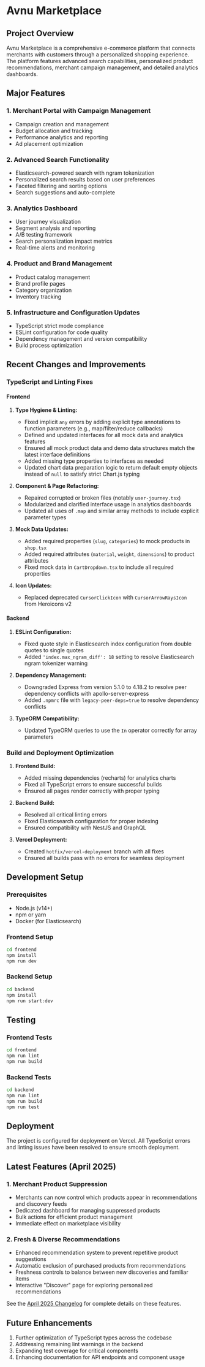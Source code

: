 # Avnu Marketplace

## Project Overview

Avnu Marketplace is a comprehensive e-commerce platform that connects merchants with customers through a personalized shopping experience. The platform features advanced search capabilities, personalized product recommendations, merchant campaign management, and detailed analytics dashboards.

## Major Features

### 1. Merchant Portal with Campaign Management
- Campaign creation and management
- Budget allocation and tracking
- Performance analytics and reporting
- Ad placement optimization

### 2. Advanced Search Functionality
- Elasticsearch-powered search with ngram tokenization
- Personalized search results based on user preferences
- Faceted filtering and sorting options
- Search suggestions and auto-complete

### 3. Analytics Dashboard
- User journey visualization
- Segment analysis and reporting
- A/B testing framework
- Search personalization impact metrics
- Real-time alerts and monitoring

### 4. Product and Brand Management
- Product catalog management
- Brand profile pages
- Category organization
- Inventory tracking

### 5. Infrastructure and Configuration Updates
- TypeScript strict mode compliance
- ESLint configuration for code quality
- Dependency management and version compatibility
- Build process optimization

## Recent Changes and Improvements

### TypeScript and Linting Fixes

#### Frontend
1. **Type Hygiene & Linting:**
   - Fixed implicit `any` errors by adding explicit type annotations to function parameters (e.g., map/filter/reduce callbacks)
   - Defined and updated interfaces for all mock data and analytics features
   - Ensured all mock product data and demo data structures match the latest interface definitions
   - Added missing type properties to interfaces as needed
   - Updated chart data preparation logic to return default empty objects instead of `null` to satisfy strict Chart.js typing

2. **Component & Page Refactoring:**
   - Repaired corrupted or broken files (notably `user-journey.tsx`)
   - Modularized and clarified interface usage in analytics dashboards
   - Updated all uses of `.map` and similar array methods to include explicit parameter types

3. **Mock Data Updates:**
   - Added required properties (`slug`, `categories`) to mock products in `shop.tsx`
   - Added required attributes (`material`, `weight`, `dimensions`) to product attributes
   - Fixed mock data in `CartDropdown.tsx` to include all required properties

4. **Icon Updates:**
   - Replaced deprecated `CursorClickIcon` with `CursorArrowRaysIcon` from Heroicons v2

#### Backend
1. **ESLint Configuration:**
   - Fixed quote style in Elasticsearch index configuration from double quotes to single quotes
   - Added `'index.max_ngram_diff': 18` setting to resolve Elasticsearch ngram tokenizer warning

2. **Dependency Management:**
   - Downgraded Express from version 5.1.0 to 4.18.2 to resolve peer dependency conflicts with apollo-server-express
   - Added `.npmrc` file with `legacy-peer-deps=true` to resolve dependency conflicts

3. **TypeORM Compatibility:**
   - Updated TypeORM queries to use the `In` operator correctly for array parameters

### Build and Deployment Optimization

1. **Frontend Build:**
   - Added missing dependencies (recharts) for analytics charts
   - Fixed all TypeScript errors to ensure successful builds
   - Ensured all pages render correctly with proper typing

2. **Backend Build:**
   - Resolved all critical linting errors
   - Fixed Elasticsearch configuration for proper indexing
   - Ensured compatibility with NestJS and GraphQL

3. **Vercel Deployment:**
   - Created `hotfix/vercel-deployment` branch with all fixes
   - Ensured all builds pass with no errors for seamless deployment

## Development Setup

### Prerequisites
- Node.js (v14+)
- npm or yarn
- Docker (for Elasticsearch)

### Frontend Setup
```bash
cd frontend
npm install
npm run dev
```

### Backend Setup
```bash
cd backend
npm install
npm run start:dev
```

## Testing

### Frontend Tests
```bash
cd frontend
npm run lint
npm run build
```

### Backend Tests
```bash
cd backend
npm run lint
npm run build
npm run test
```

## Deployment

The project is configured for deployment on Vercel. All TypeScript errors and linting issues have been resolved to ensure smooth deployment.

## Latest Features (April 2025)

### 1. Merchant Product Suppression
- Merchants can now control which products appear in recommendations and discovery feeds
- Dedicated dashboard for managing suppressed products
- Bulk actions for efficient product management
- Immediate effect on marketplace visibility

### 2. Fresh & Diverse Recommendations
- Enhanced recommendation system to prevent repetitive product suggestions
- Automatic exclusion of purchased products from recommendations
- Freshness controls to balance between new discoveries and familiar items
- Interactive "Discover" page for exploring personalized recommendations

See the [April 2025 Changelog](./CHANGELOG-APRIL-2025.md) for complete details on these features.

## Future Enhancements

1. Further optimization of TypeScript types across the codebase
2. Addressing remaining lint warnings in the backend
3. Expanding test coverage for critical components
4. Enhancing documentation for API endpoints and component usage

